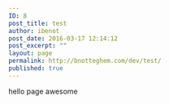 ```yaml
---
ID: 8
post_title: test
author: ibenot
post_date: 2016-03-17 12:14:12
post_excerpt: ""
layout: page
permalink: http://bnotteghem.com/dev/test/
published: true
---
```

hello page awesome
